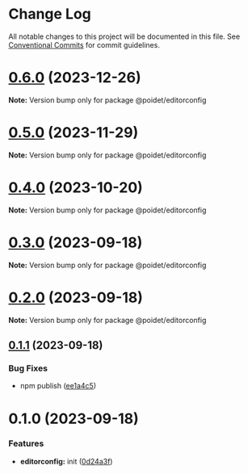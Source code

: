 # Change Log

All notable changes to this project will be documented in this file.
See [Conventional Commits](https://conventionalcommits.org) for commit guidelines.

# [0.6.0](https://github.com/poidet/config/compare/v0.5.0...v0.6.0) (2023-12-26)

**Note:** Version bump only for package @poidet/editorconfig

# [0.5.0](https://github.com/poidet/config/compare/v0.4.0...v0.5.0) (2023-11-29)

**Note:** Version bump only for package @poidet/editorconfig

# [0.4.0](https://github.com/poidet/config/compare/v0.3.0...v0.4.0) (2023-10-20)

**Note:** Version bump only for package @poidet/editorconfig

# [0.3.0](https://github.com/poidet/config/compare/v0.2.0...v0.3.0) (2023-09-18)

**Note:** Version bump only for package @poidet/editorconfig

# [0.2.0](https://github.com/poidet/config/compare/v0.1.3...v0.2.0) (2023-09-18)

**Note:** Version bump only for package @poidet/editorconfig

## [0.1.1](https://github.com/poidet/config/compare/v0.1.0...v0.1.1) (2023-09-18)

### Bug Fixes

- npm publish ([ee1a4c5](https://github.com/poidet/config/commit/ee1a4c54e9568334d0484337b9ade88c206f4022))

# 0.1.0 (2023-09-18)

### Features

- **editorconfig:** init ([0d24a3f](https://github.com/poidet/config/commit/0d24a3f67c0304aa507fbc853493f08d7acfb764))
